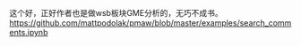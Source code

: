 
这个好，正好作者也是做wsb板块GME分析的，无巧不成书。
https://github.com/mattpodolak/pmaw/blob/master/examples/search_comments.ipynb